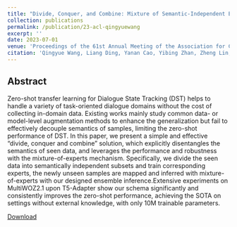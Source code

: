 ```yaml
---
title: "Divide, Conquer, and Combine: Mixture of Semantic-Independent Experts for Zero-Shot Dialogue State Tracking"
collection: publications
permalink: /publication/23-acl-qingyuewang
excerpt: ''
date: 2023-07-01
venue: 'Proceedings of the 61st Annual Meeting of the Association for Computational Linguistics (Volume 1: Long Papers)'
citation: 'Qingyue Wang, Liang Ding, Yanan Cao, Yibing Zhan, Zheng Lin, Shi Wang, Dacheng Tao, and Li Guo. 2023. Divide, Conquer, and Combine: Mixture of Semantic-Independent Experts for Zero-Shot Dialogue State Tracking. In Proceedings of the 61st Annual Meeting of the Association for Computational Linguistics (Volume 1: Long Papers), pages 2048–2061, Toronto, Canada. Association for Computational Linguistics.'
---
```

Abstract
--
Zero-shot transfer learning for Dialogue State Tracking (DST) helps to handle a variety of task-oriented dialogue domains without the cost of collecting in-domain data. Existing works mainly study common data- or model-level augmentation methods to enhance the generalization but fail to effectively decouple semantics of samples, limiting the zero-shot performance of DST. In this paper, we present a simple and effective “divide, conquer and combine” solution, which explicitly disentangles the semantics of seen data, and leverages the performance and robustness with the mixture-of-experts mechanism. Specifically, we divide the seen data into semantically independent subsets and train corresponding experts, the newly unseen samples are mapped and inferred with mixture-of-experts with our designed ensemble inference.Extensive experiments on MultiWOZ2.1 upon T5-Adapter show our schema significantly and consistently improves the zero-shot performance, achieving the SOTA on settings without external knowledge, with only 10M trainable parameters.

[Download](https://aclanthology.org/2023.acl-long.114/)

